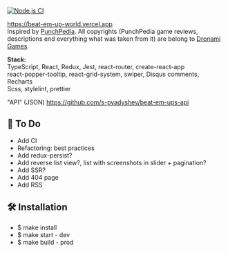 [![Node.js CI](https://github.com/s-pyadyshev/beat-em-up-world/actions/workflows/CI.yml/badge.svg)](https://github.com/s-pyadyshev/beat-em-up-world/actions/workflows/CI.yml)

<a href="https://beat-em-up-world.vercel.app">https://beat-em-up-world.vercel.app</a>
<br>
Inspired by <a href="http://www.punchpedia.com">PunchPedia</a>. All copyrights (PunchPedia game reviews, descriptions end everything what was taken from it) are belong to <a href="http://www.dronami.com/">Dronami Games</a>.

<b>Stack:</b><br>
TypeScript, React, Redux, Jest, react-router, create-react-app<br>
react-popper-tooltip, react-grid-system, swiper, Disqus comments, Recharts<br>
Scss, stylelint, prettier<br>

"API" (JSON)
<a href="https://github.com/s-pyadyshev/beat-em-ups-api">https://github.com/s-pyadyshev/beat-em-ups-api</a>
<br>

## :construction_worker: To Do

- Add CI
- Refactoring: best practices
- Add redux-persist?
- Add reverse list view?, list with screenshots in slider + pagination?
- Add SSR?
- Add 404 page
- Add RSS

## :hammer_and_wrench: Installation

- \$ make install
- \$ make start - dev
- \$ make build - prod
